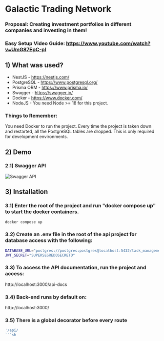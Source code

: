 # Galactic Trading Network

### Proposal: Creating investment portfolios in different companies and investing in them!

### Easy Setup Video Guide: https://www.youtube.com/watch?v=UmG87EpC-pI

## 1) What was used?

- NestJS - https://nestjs.com/
- PostgreSQL - https://www.postgresql.org/
- Prisma ORM - https://www.prisma.io/
- Swagger - https://swagger.io/
- Docker - https://www.docker.com/
- NodeJS - You need Node >= 18 for this project.

### Things to Remember:

You need Docker to run the project.
Every time the project is taken down and restarted, all the PostgreSQL tables are dropped. This is only required for development environments.

## 2) Demo

### 2.1) Swagger API

![Swagger API](https://i.imgur.com/ML3nTUB.png)

## 3) Installation

### 3.1) Enter the root of the project and run "docker compose up" to start the docker containers.

```sh
docker compose up
```

### 3.2) Create an .env file in the root of the api project for database access with the following:

```sh
DATABASE_URL="postgres://postgres:postgres@localhost:5432/task_management?schema=public"
JWT_SECRET="SUPERSEGREDOSECRETO"
```

### 3.3) To access the API documentation, run the project and access:
http://localhost:3000/api-docs

### 3.4) Back-end runs by default on:
http://localhost:3000/

### 3.5) There is a global decorator before every route 
```sh
'/api/
```sh
